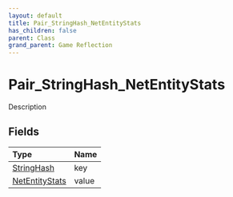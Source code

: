 ```yaml
---
layout: default
title: Pair_StringHash_NetEntityStats
has_children: false
parent: Class
grand_parent: Game Reflection
---
```

# Pair_StringHash_NetEntityStats
Description 

## Fields

| Type | Name |
|:----------|:--------------|
| [StringHash](/riftbreaker-wiki/docs/game-reflection/classes/string_hash/) | key |
| [NetEntityStats](/riftbreaker-wiki/docs/game-reflection/components/net_entity_stats/) | value |

